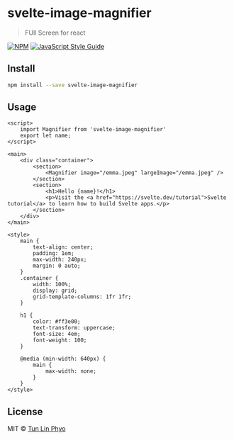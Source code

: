 # svelte-image-magnifier

> FUll Screen for react

[![NPM](https://img.shields.io/npm/v/svelte-image-magnifier.svg)](https://www.npmjs.com/package/svelte-image-magnifier) [![JavaScript Style Guide](https://img.shields.io/badge/code_style-standard-brightgreen.svg)](https://standardjs.com)

## Install

```bash
npm install --save svelte-image-magnifier
```

## Usage

```svelte
<script>
	import Magnifier from 'svelte-image-magnifier'
	export let name;
</script>

<main>
	<div class="container">
		<section>
			<Magnifier image="/emma.jpeg" largeImage="/emma.jpeg" />
		</section>
		<section>
			<h1>Hello {name}!</h1>
			<p>Visit the <a href="https://svelte.dev/tutorial">Svelte tutorial</a> to learn how to build Svelte apps.</p>
		</section>
	</div>
</main>

<style>
	main {
		text-align: center;
		padding: 1em;
		max-width: 240px;
		margin: 0 auto;
	}
	.container {
		width: 100%;
		display: grid;
		grid-template-columns: 1fr 1fr;
	}

	h1 {
		color: #ff3e00;
		text-transform: uppercase;
		font-size: 4em;
		font-weight: 100;
	}

	@media (min-width: 640px) {
		main {
			max-width: none;
		}
	}
</style>
```

## License

MIT © [Tun Lin Phyo](https://github.com/tunlinphyo)
